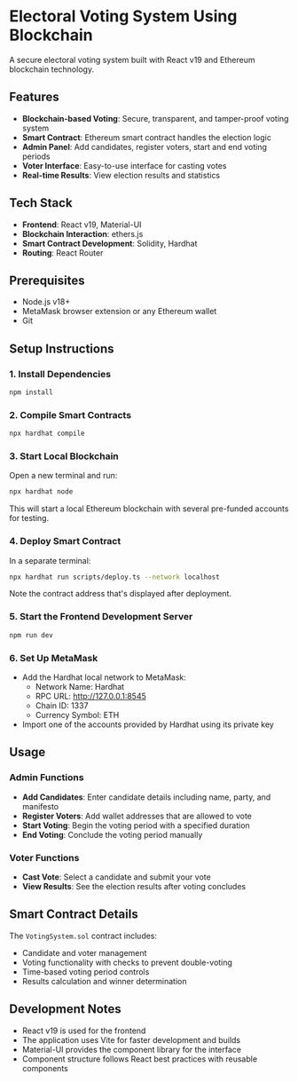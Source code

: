 # Electoral Voting System Using Blockchain

A secure electoral voting system built with React v19 and Ethereum blockchain technology.

## Features

- **Blockchain-based Voting**: Secure, transparent, and tamper-proof voting system
- **Smart Contract**: Ethereum smart contract handles the election logic
- **Admin Panel**: Add candidates, register voters, start and end voting periods
- **Voter Interface**: Easy-to-use interface for casting votes
- **Real-time Results**: View election results and statistics

## Tech Stack

- **Frontend**: React v19, Material-UI
- **Blockchain Interaction**: ethers.js
- **Smart Contract Development**: Solidity, Hardhat
- **Routing**: React Router

## Prerequisites

- Node.js v18+
- MetaMask browser extension or any Ethereum wallet
- Git

## Setup Instructions

### 1. Install Dependencies

```bash
npm install
```

### 2. Compile Smart Contracts

```bash
npx hardhat compile
```

### 3. Start Local Blockchain

Open a new terminal and run:

```bash
npx hardhat node
```

This will start a local Ethereum blockchain with several pre-funded accounts for testing.

### 4. Deploy Smart Contract

In a separate terminal:

```bash
npx hardhat run scripts/deploy.ts --network localhost
```

Note the contract address that's displayed after deployment.

### 5. Start the Frontend Development Server

```bash
npm run dev
```

### 6. Set Up MetaMask

- Add the Hardhat local network to MetaMask:
  - Network Name: Hardhat
  - RPC URL: http://127.0.0.1:8545
  - Chain ID: 1337
  - Currency Symbol: ETH
- Import one of the accounts provided by Hardhat using its private key

## Usage

### Admin Functions

- **Add Candidates**: Enter candidate details including name, party, and manifesto
- **Register Voters**: Add wallet addresses that are allowed to vote
- **Start Voting**: Begin the voting period with a specified duration
- **End Voting**: Conclude the voting period manually

### Voter Functions

- **Cast Vote**: Select a candidate and submit your vote
- **View Results**: See the election results after voting concludes

## Smart Contract Details

The `VotingSystem.sol` contract includes:

- Candidate and voter management
- Voting functionality with checks to prevent double-voting
- Time-based voting period controls
- Results calculation and winner determination

## Development Notes

- React v19 is used for the frontend
- The application uses Vite for faster development and builds
- Material-UI provides the component library for the interface
- Component structure follows React best practices with reusable components
